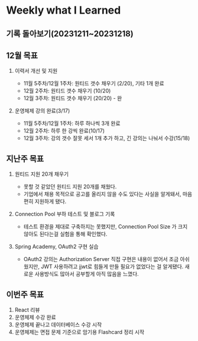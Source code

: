 # Weekly what I Learned

## 기록 돌아보기(20231211~20231218)

## 12월 목표

1. 이력서 개선 및 지원

   - 11월 5주차/12월 1주차: 원티드 갯수 채우기 (2/20), 기타 1개 완료
   - 12월 2주차: 원티드 갯수 채우기 (10/20)
   - 12월 3주차: 원티드 갯수 채우기 (20/20) - 완

2. 운영체제 강의 완료(3/17)

   - 11월 5주차/12월 1주차: 하루 하나씩 3개 완료
   - 12월 2주차: 하루 한 강씩 완료(10/17)
   - 12월 3주차: 강의 갯수 잘못 세서 1개 추가 하고, 긴 강의는 나눠서 수강(15/18)

## 지난주 목표

1. 원티드 지원 20개 채우기

   - 못할 것 같았던 원티드 지원 20개를 채웠다.
   - 기업에서 채용 목적으로 공고를 올리지 않을 수도 있다는 사실을 알게돼서, 마음편히 지원하게 됐다.

2. Connection Pool 부하 테스트 및 블로그 기록

   - 테스트 환경을 제대로 구축하지는 못했지만, Connection Pool Size 가 크지 않아도 된다는걸 실험을 통해 확인했다.

3. Spring Academy, OAuth2 구현 실습

   - OAuth2 강의는 Authorization Server 직접 구현은 내용이 없어서 조금 아쉬웠지만, JWT 사용하려고 jjwt로 힘들게 만들 필요가 없었다는 걸 알게됐다. 새로운 사용방식도 많아서 공부할게 아직 많음을 느꼈다.

## 이번주 목표

1. React 리뷰
2. 운영체제 수강 완료
3. 운영체제 끝나고 데이터베이스 수강 시작
4. 운영체제는 면접 문제 기준으로 암기용 Flashcard 정리 시작
